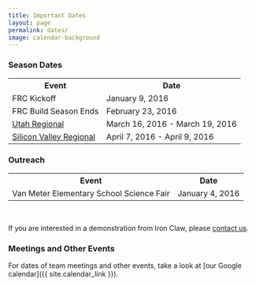 ```yaml
---
title: Important Dates
layout: page
permalink: dates/
image: calendar-background
---
```


### Season Dates

<div class="season-dates-table">
    <table class="mdl-data-table mdl-js-data-table mdl-shadow--2dp" style="width:100%">
      <tbody>
        <tr>
          <th class="mdl-data-table__cell--non-numeric">Event</th>
          <th>Date</th>
        </tr>
        <tr>
          <td class="mdl-data-table__cell--non-numeric">FRC Kickoff</td>
          <td>January 9, 2016</td>
        </tr>
        <tr>
          <td class="mdl-data-table__cell--non-numeric">FRC Build Season Ends</td>
          <td>February 23, 2016</td>
        </tr>
        <tr>
          <td class="mdl-data-table__cell--non-numeric"><a href="http://www.utfrc.utah.edu/">Utah Regional</a></td>
          <td>March 16, 2016 - March 19, 2016</td>
        </tr>
        <tr>
          <td class="mdl-data-table__cell--non-numeric"><a href="http://www.firstsv.org/">Silicon Valley Regional</a></td>
          <td>April 7, 2016 - April 9, 2016</td>
        </tr>
      </tbody>
    </table>
</div>

### Outreach

<div id="important-dates-table">
    <table class="mdl-data-table mdl-js-data-table mdl-shadow--2dp" style="width:100%">
      <tbody>
        <tr>
          <th class="mdl-data-table__cell--non-numeric">Event</th>
          <th>Date</th>
        </tr>
        <tr>
          <td class="mdl-data-table__cell--non-numeric">Van Meter Elementary School Science Fair</td>
          <td>January 4, 2016</td>
        </tr>
      </tbody>
    </table>
</div>
<br />

If you are interested in a demonstration from Iron Claw, please [contact us](mailto:contact@ironclaw972.org).

### Meetings and Other Events

For dates of team meetings and other events, take a look at [our Google calendar]({{ site.calendar_link }}).
